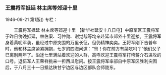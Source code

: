 ### 王震将军抵延  林主席等郊迎十里

1946-09-21
第1版()
专栏：

　　王震将军抵延
    林主席等郊迎十里
    【新华社延安十八日电】中原军区王震将军于昨日傍晚抵延，林伯渠、习仲勋、谢觉哉等均亲赴延市郊外十里迎接。王震将军身着黄呢军装，虽经过中原突围的万里长征，但仍精神奕奕。王将军刚下吉普车时，他和林主席紧紧拥抱，七岁的四海问道：“爸！你在前方有菜吃吗？”他们父子已离别两年了。沿途七里满站着欢迎的人群，高呼欢迎王震将军打垮蒋介石进攻的口号。退伍军人王荣祥挑来一担西瓜慰问。按王震将军率部自中原军区胜利突围后，于八月三十一日抵达陕甘宁边区与边区部队会师陇东。
